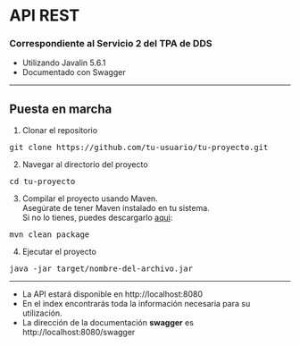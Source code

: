 # API REST 

### Correspondiente al Servicio 2 del TPA de DDS

* Utilizando Javalin 5.6.1
* Documentado con Swagger

***
## Puesta en marcha


1. Clonar el repositorio

<pre>
git clone https://github.com/tu-usuario/tu-proyecto.git
</pre>

2. Navegar al directorio del proyecto 
<pre>
cd tu-proyecto
</pre>

3. Compilar el proyecto usando Maven. <br/>
Asegúrate de tener Maven instalado en tu sistema.  <br/>
Si no lo tienes, puedes descargarlo [aqui](https://maven.apache.org/download.cgi):

<pre>
mvn clean package</pre>

4. Ejecutar el proyecto

<pre>java -jar target/nombre-del-archivo.jar</pre>
***
* La API estará disponible en http://localhost:8080
* En el index encontrarás toda la información necesaria para su utilización.
* La dirección de la documentación **swagger** es http://localhost:8080/swagger
